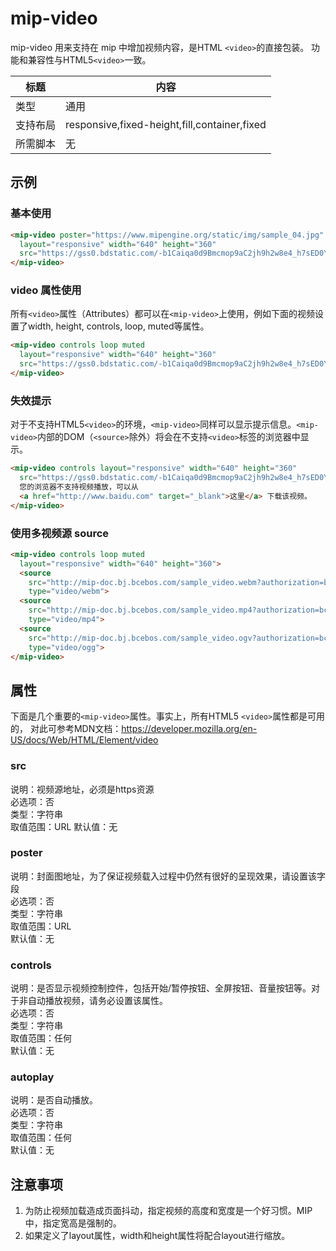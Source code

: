 # mip-video

mip-video 用来支持在 mip 中增加视频内容，是HTML `<video>`的直接包装。
功能和兼容性与HTML5`<video>`一致。

标题|内容
----|----
类型|通用
支持布局|responsive,fixed-height,fill,container,fixed
所需脚本|无

## 示例

### 基本使用

```html
<mip-video poster="https://www.mipengine.org/static/img/sample_04.jpg" controls
  layout="responsive" width="640" height="360" 
  src="https://gss0.bdstatic.com/-b1Caiqa0d9Bmcmop9aC2jh9h2w8e4_h7sED0YQ_t9iCPK/mda-gjkt21pkrsd8ae5y/mda-gjkt21pkrsd8ae5y.mp4">
</mip-video>
```

### video 属性使用

所有`<video>`属性（Attributes）都可以在`<mip-video>`上使用，例如下面的视频设置了width, height, controls, loop, muted等属性。

```html
<mip-video controls loop muted
  layout="responsive" width="640" height="360" 
  src="https://gss0.bdstatic.com/-b1Caiqa0d9Bmcmop9aC2jh9h2w8e4_h7sED0YQ_t9iCPK/mda-gjkt21pkrsd8ae5y/mda-gjkt21pkrsd8ae5y.mp4">
</mip-video>
```

### 失效提示

对于不支持HTML5`<video>`的环境，`<mip-video>`同样可以显示提示信息。`<mip-video>`内部的DOM（`<source>`除外）将会在不支持`<video>`标签的浏览器中显示。

```html
<mip-video controls layout="responsive" width="640" height="360" 
  src="https://gss0.bdstatic.com/-b1Caiqa0d9Bmcmop9aC2jh9h2w8e4_h7sED0YQ_t9iCPK/mda-gjkt21pkrsd8ae5y/mda-gjkt21pkrsd8ae5y.mp4">
  您的浏览器不支持视频播放，可以从
  <a href="http://www.baidu.com" target="_blank">这里</a> 下载该视频。
</mip-video>
```

### 使用多视频源 source

```html
<mip-video controls loop muted
  layout="responsive" width="640" height="360">
  <source
    src="http://mip-doc.bj.bcebos.com/sample_video.webm?authorization=bce-auth-v1%2F7f4a0856197f450aa711a2af2d14b9a0%2F2017-08-30T08%3A32%3A28Z%2F-1%2Fhost%2F6d893e30e98cb43605600acbcac043d2c05cf761e99fa1c8a932a995e0b52b48"
    type="video/webm">
  <source
    src="http://mip-doc.bj.bcebos.com/sample_video.mp4?authorization=bce-auth-v1%2F7f4a0856197f450aa711a2af2d14b9a0%2F2017-08-30T07%3A54%3A22Z%2F-1%2Fhost%2F6332958b3c12e4415fcbfa275b4557c81972010edbf0ce7399700068e6787dd9"
    type="video/mp4">
  <source
    src="http://mip-doc.bj.bcebos.com/sample_video.ogv?authorization=bce-auth-v1%2F7f4a0856197f450aa711a2af2d14b9a0%2F2017-08-30T07%3A55%3A00Z%2F300%2Fhost%2Fe877bb7bff39bd30a82ac28c409a0cd5329a4c6a01725ac8fef1b3b2089f2a42"
    type="video/ogg">
</mip-video>
```

## 属性

下面是几个重要的`<mip-video>`属性。事实上，所有HTML5 `<video>`属性都是可用的，
对此可参考MDN文档：<https://developer.mozilla.org/en-US/docs/Web/HTML/Element/video>

### src

说明：视频源地址，必须是https资源  
必选项：否  
类型：字符串  
取值范围：URL
默认值：无

### poster

说明：封面图地址，为了保证视频载入过程中仍然有很好的呈现效果，请设置该字段  
必选项：否  
类型：字符串  
取值范围：URL  
默认值：无

### controls

说明：是否显示视频控制控件，包括开始/暂停按钮、全屏按钮、音量按钮等。对于非自动播放视频，请务必设置该属性。  
必选项：否  
类型：字符串  
取值范围：任何  
默认值：无

### autoplay

说明：是否自动播放。  
必选项：否  
类型：字符串  
取值范围：任何  
默认值：无

## 注意事项

1. 为防止视频加载造成页面抖动，指定视频的高度和宽度是一个好习惯。MIP中，指定宽高是强制的。
2. 如果定义了layout属性，width和height属性将配合layout进行缩放。
